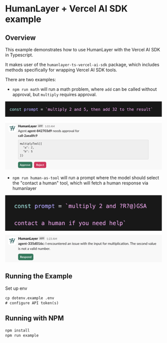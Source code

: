 # HumanLayer + Vercel AI SDK example

## Overview

This example demonstrates how to use HumanLayer with the Vercel AI SDK in Typescript.

It makes user of the `humanlayer-ts-vercel-ai-sdk` package, which includes methods
specifically for wrapping Vercel AI SDK tools.

There are two examples:

- `npm run math` will run a math problem, where `add` can be called without approval, but `multiply` requires approval.

![initial prompt](./doc/math-prompt.png)

![math-request](./doc/math-request.png)

- `npm run human-as-tool` will run a prompt where the model should select the "contact a human" tool, which will fetch a human response via humanlayer

![initial prompt](./doc/prompt.png)
![human-as-tool](./doc/humanlayer-clarification.png)

## Running the Example

Set up env

```
cp dotenv.example .env
# configure API token(s)
```

## Running with NPM

```
npm install
npm run example
```
